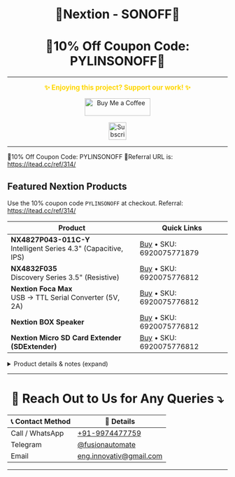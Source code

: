 <h1 align = "center">🌟Nextion - SONOFF🌟</h1>
<h1 align = "center">🌟10% Off Coupon Code: PYLINSONOFF🌟</h1>

---
<p align="center">
  <span style="font-size: 1.1em; color: #FFD700; font-weight: bold;">✨ Enjoying this project? Support our work! ✨</span>
</p>

<p align="center" style="margin: 15px 0;">
  <a href="https://buymeacoffee.com/pylin" target="_blank">
    <img src="https://cdn.buymeacoffee.com/buttons/v2/default-yellow.png" alt="Buy Me a Coffee" style="height: 40px; width: 150px;">
  </a>
</p>

<p align="center" style="margin: 15px 0;">
  <a href="https://www.youtube.com/channel/UCKKhdFV0q8CV5vWUDfiDfTw" target="_blank">
    <img src="https://img.shields.io/badge/SUBSCRIBE%20ON%20YOUTUBE-FF0000?style=for-the-badge&logo=youtube&logoColor=white" alt="Subscribe on YouTube" style="height: 40px;">
  </a>
</p>

---

📍10% Off Coupon Code: PYLINSONOFF
📍Referral URL is: https://itead.cc/ref/314/

## Featured Nextion Products

Use the 10% coupon code `PYLINSONOFF` at checkout. Referral: https://itead.cc/ref/314/

| Product | Quick Links |
|---|---|
| **NX4827P043-011C-Y**<br/>Intelligent Series 4.3" (Capacitive, IPS) | [Buy](https://itead.cc/product/4-3-nextion-intelligent-series-hmi-touch-display-with-enclosure/ref/314/) • SKU: 6920075771879 |
| **NX4832F035**<br/>Discovery Series 3.5" (Resistive) | [Buy](https://itead.cc/product/nx4832f035-nextion-3-5-discovery-series-hmi-touch-display/ref/314/) • SKU: 6920075776812 |
| **Nextion Foca Max**<br/>USB → TTL Serial Converter (5V, 2A) | [Buy](https://itead.cc/product/nextion-foca-max-5v2a-output-usb-to-ttl-serial-converter-board/ref/314/) • SKU: 6920075776812 |
| **Nextion BOX Speaker** | [Buy](https://itead.cc/product/nextion-box-speaker/ref/314/) • SKU: 6920075776812 |
| **Nextion Micro SD Card Extender (SDExtender)** | [Buy](https://itead.cc/product/nextion-micro-sd-card-extender/ref/314/) • SKU: 6920075776812 |

<details>
<summary>Product details & notes (expand)</summary>

- NX4827P043-011C-Y: Intelligent series includes enclosure and capacitive touch. Recommended for modern projects where touch responsiveness and viewing angles matter.
- NX4832F035: Discovery series is great for prototyping and low-cost displays.
- Foca Max: Useful for flashing Nextion displays or connecting to microcontrollers via USB.
- BOX Speaker: Integrates audio for multimedia projects.
- SDExtender: Handy for loading large assets (images, audio) onto a microSD for Nextion projects.

Tip: Click any Buy link to open the product page. Apply coupon code at checkout to receive the discount.

</details>

---

<h1 align="center">📢 Reach Out to Us for Any Queries ⤵️</h1>

<table align="center">
  <thead>
    <tr>
      <th>📞 Contact Method</th>
      <th>🔗 Details</th>
    </tr>
  </thead>
  <tbody>
    <tr>
      <td>Call / WhatsApp</td>
      <td><a href="https://wa.me/919974477759">+91-9974477759</a></td>
    </tr>
    <tr>
      <td>Telegram</td>
      <td><a href="https://t.me/fusionautomate">@fusionautomate</a></td>
    </tr>
    <tr>
      <td>Email</td>
      <td><a href="mailto:eng.innovativ@gmail.com">eng.innovativ@gmail.com</a></td>
    </tr>
  </tbody>
</table>

---

